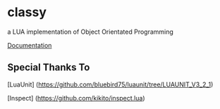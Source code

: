 # classy
a LUA implementation of Object Orientated Programming

[Documentation](http://htmlpreview.github.com/?https://github.com/davporte/classy/blob/master/doc/index.html)

## Special Thanks To 
[LuaUnit] (https://github.com/bluebird75/luaunit/tree/LUAUNIT_V3_2_1)

[Inspect] (https://github.com/kikito/inspect.lua)
